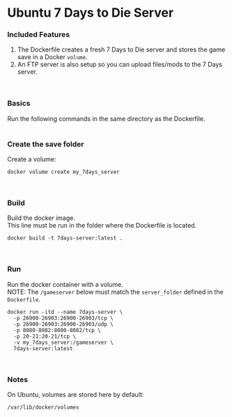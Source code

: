 # Ubuntu 7 Days to Die Server

### Included Features
1. The Dockerfile creates a fresh 7 Days to Die server and stores the game save in a Docker `volume`.
2. An FTP server is also setup so you can upload files/mods to the 7 Days server.
<br/>

### Basics
Run the following commands in the same directory as the Dockerfile.
<br/><br/>

### Create the save folder
Create a volume:
```
docker volume create my_7days_server
```
<br/>

### Build
Build the docker image.<br/>
This line must be run in the folder where the Dockerfile is located.
```
docker build -t 7days-server:latest .
```
<br/>

### Run
Run the docker container with a volume. <br/>
NOTE: The `/gameserver` below must match the `server_folder` defined in the `Dockerfile`.
```
docker run -itd --name 7days-server \
  -p 26900-26903:26900-26903/tcp \
  -p 26900-26903:26900-26903/udp \
  -p 8080-8082:8080-8082/tcp \
  -p 20-21:20-21/tcp \
  -v my_7days_server:/gameserver \
  7days-server:latest
```
<br/>

### Notes
On Ubuntu, volumes are stored here by default:
```
/var/lib/docker/volumes
```
<br/>